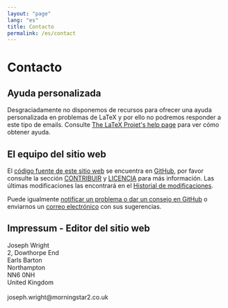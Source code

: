 ```yaml
---
layout: "page"
lang: "es"
title: Contacto
permalink: /es/contact
---
```


# Contacto

## Ayuda personalizada

Desgraciadamente no disponemos de recursos para ofrecer una ayuda personalizada en problemas de LaTeX y por ello no podremos responder a este tipo de emails. Consulte [The LaTeX Projet's help page](https://www.latex-project.org/help/) para ver cómo obtener ayuda.   

## El equipo del sitio web

El [código fuente de este sitio web](https://github.com/learnlatex/learnlatex.github.io/) se encuentra en [GitHub](https://github.com/learnlatex/), por favor consulte la sección [CONTRIBUIR](../CONTRIBUTING) y [LICENCIA](../LICENSE) para más información. Las últimas modificaciones las encontrará en el [Historial de modificaciones](../CHANGELOG).

Puede igualmente [notificar un problema o dar un consejo en GitHub](https://github.com/learnlatex/learnlatex.github.io/issues) o enviarnos un [correo electrónico](mailto:texfaq@texfaq.org) con sus sugerencias.

## Impressum - Editor del sitio web

<p>Joseph Wright<br>
2, Dowthorpe End<br>
Earls Barton<br>
Northampton<br>
NN6 0NH<br>
United Kingdom<br>
<br>joseph.wright@morningstar2.co.uk</p>
